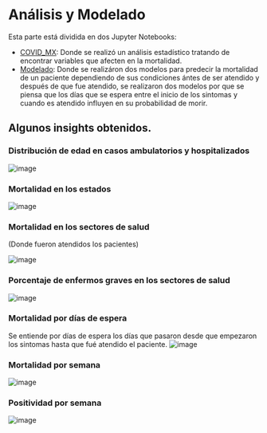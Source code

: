 # Análisis y Modelado
Esta parte está dividida en dos Jupyter Notebooks:
* [COVID_MX](https://github.com/EduHdzVillasana/COVIDSTATSMX/blob/master/An%C3%A1lisis%20y%20Modelado/COVID_MX.ipynb): Donde se realizó un análisis estadístico tratando de encontrar variables que afecten en la mortalidad.
* [Modelado](https://github.com/EduHdzVillasana/COVIDSTATSMX/blob/master/An%C3%A1lisis%20y%20Modelado/Modelo_Predictorio.ipynb): Donde se realizáron dos modelos para predecir la mortalidad de un paciente dependiendo de sus condiciones ántes de ser atendido y después de que fue atendido, se realizaron dos modelos por que se piensa que los días que se espera entre el inicio de los sintomas y cuando es atendido influyen en su probabilidad de morir.

## Algunos insights obtenidos.
### Distribución de edad en casos ambulatorios y hospitalizados
![image](https://user-images.githubusercontent.com/55162876/114934283-53052700-9dff-11eb-9fca-622c33ed3de4.png)

### Mortalidad en los estados
![image](https://user-images.githubusercontent.com/55162876/114934338-657f6080-9dff-11eb-87aa-d34da144d284.png)

### Mortalidad en los sectores de salud
(Donde fueron atendidos los pacientes)

![image](https://user-images.githubusercontent.com/55162876/114934446-7f20a800-9dff-11eb-87ce-d1e2d10bed9f.png)

### Porcentaje de enfermos graves en los sectores de salud

![image](https://user-images.githubusercontent.com/55162876/114934508-965f9580-9dff-11eb-8e18-3acdc62799b8.png)

### Mortalidad por días de espera
Se entiende por días de espera los días que pasaron desde que empezaron los sintomas hasta que fué atendido el paciente.
![image](https://user-images.githubusercontent.com/55162876/114934623-c018bc80-9dff-11eb-807d-a03e6652f6f5.png)

### Mortalidad por semana
![image](https://user-images.githubusercontent.com/55162876/114934712-e179a880-9dff-11eb-8438-0c6704bdf6cd.png)

### Positividad por semana
![image](https://user-images.githubusercontent.com/55162876/114934735-eb031080-9dff-11eb-9cee-9c0971452399.png)
